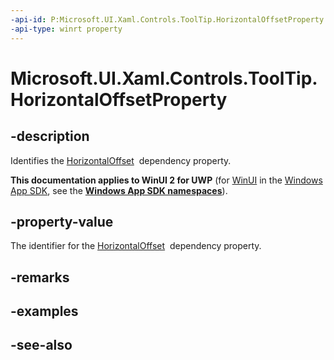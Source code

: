```yaml
---
-api-id: P:Microsoft.UI.Xaml.Controls.ToolTip.HorizontalOffsetProperty
-api-type: winrt property
---
```


<!-- Property syntax
public Windows.UI.Xaml.DependencyProperty HorizontalOffsetProperty { get; }
-->

# Microsoft.UI.Xaml.Controls.ToolTip.HorizontalOffsetProperty

## -description
Identifies the [HorizontalOffset](tooltip_horizontaloffset.md)  dependency property.

**This documentation applies to WinUI 2 for UWP** (for [WinUI](/windows/apps/winui/winui3/) in the [Windows App SDK](/windows/apps/windows-app-sdk/), see the **[Windows App SDK namespaces](/windows/windows-app-sdk/api/winrt/)**).

## -property-value
The identifier for the [HorizontalOffset](tooltip_horizontaloffset.md)  dependency property.

## -remarks

## -examples

## -see-also
